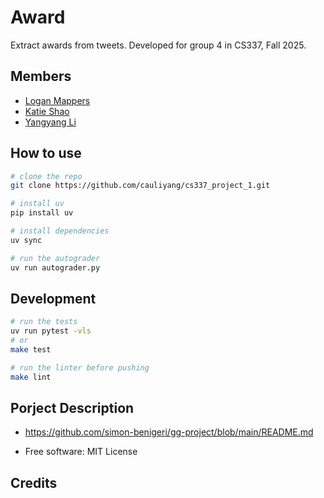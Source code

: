 # Award

Extract awards from tweets. Developed for group 4 in CS337, Fall 2025.

## Members

- [Logan Mappers]()
- [Katie Shao]()
- [Yangyang Li](https://github.com/cauliyang/cs337_project_1.git)

## How to use

```sh
# clone the repo
git clone https://github.com/cauliyang/cs337_project_1.git

# install uv
pip install uv

# install dependencies
uv sync

# run the autograder
uv run autograder.py
```

## Development

```sh
# run the tests
uv run pytest -vls
# or 
make test

# run the linter before pushing
make lint
```

## Porject Description

- <https://github.com/simon-benigeri/gg-project/blob/main/README.md>

- Free software: MIT License

## Credits
